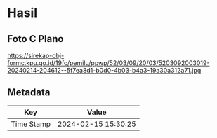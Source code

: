 # Hasil

## Foto C Plano

https://sirekap-obj-formc.kpu.go.id/19fc/pemilu/ppwp/52/03/09/20/03/5203092003019-20240214-204612--5f7ea8d1-b0d0-4b03-b4a3-19a30a312a71.jpg


## Metadata

| Key        | Value               |
| ---------- | ------------------- |
| Time Stamp | 2024-02-15 15:30:25 |




